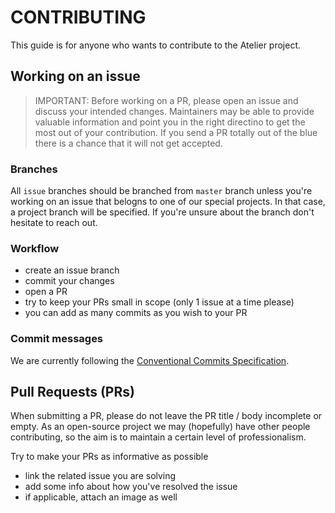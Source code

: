 # CONTRIBUTING

This guide is for anyone who wants to contribute to the Atelier project.

## Working on an issue

> IMPORTANT: Before working on a PR, please open an issue and discuss your intended changes. Maintainers may be able to provide valuable information
> and point you in the right directino to get the most out of your contribution. If you send a PR totally out of the blue there is a chance that it
> will not get accepted.

### Branches

All `issue` branches should be branched from `master` branch unless you're working on an issue that belogns to one of our special projects. In that
case, a project branch will be specified. If you're unsure about the branch don't hesitate to reach out.

### Workflow

- create an issue branch
- commit your changes
- open a PR
- try to keep your PRs small in scope (only 1 issue at a time please)
- you can add as many commits as you wish to your PR

### Commit messages

We are currently following the [Conventional Commits Specification](https://www.conventionalcommits.org/).

## Pull Requests (PRs)

When submitting a PR, please do not leave the PR title / body incomplete or empty. As an open-source project we may (hopefully) have other people
contributing, so the aim is to maintain a certain level of professionalism.

Try to make your PRs as informative as possible

- link the related issue you are solving
- add some info about how you've resolved the issue
- if applicable, attach an image as well
